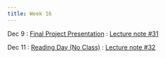 ```yaml
---
title: Week 16
---
```


Dec 9
: [Final Project Presentation](https://boguoporousmedia.github.io/HWRS504-2025Fall/lecture/)
  : [Lecture note #31](https://boguoporousmedia.github.io/HWRS504-2025Fall/lecture/)

Dec 11
: [Reading Day (No Class)](https://boguoporousmedia.github.io/HWRS504-2025Fall/lecture/)
  : [Lecture note #32](https://boguoporousmedia.github.io/HWRS504-2025Fall/lecture/)
